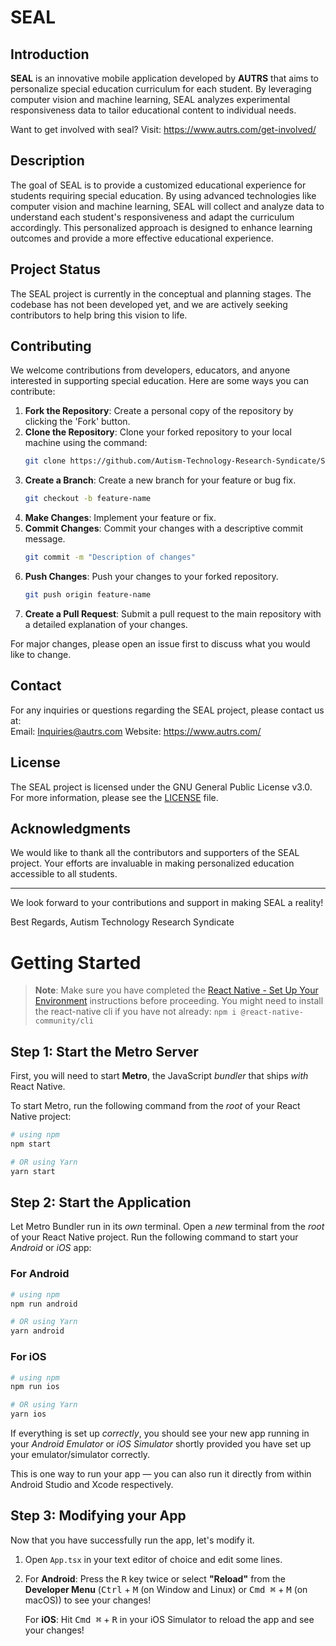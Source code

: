 # SEAL

## Introduction
**SEAL** is an innovative mobile application developed by **AUTRS** that aims to personalize special education curriculum for each student. By leveraging computer vision and machine learning, SEAL analyzes experimental responsiveness data to tailor educational content to individual needs.

Want to get involved with seal? Visit: https://www.autrs.com/get-involved/

## Description
The goal of SEAL is to provide a customized educational experience for students requiring special education. By using advanced technologies like computer vision and machine learning, SEAL will collect and analyze data to understand each student's responsiveness and adapt the curriculum accordingly. This personalized approach is designed to enhance learning outcomes and provide a more effective educational experience.

## Project Status
The SEAL project is currently in the conceptual and planning stages. The codebase has not been developed yet, and we are actively seeking contributors to help bring this vision to life.

## Contributing
We welcome contributions from developers, educators, and anyone interested in supporting special education. Here are some ways you can contribute:

1. **Fork the Repository**: Create a personal copy of the repository by clicking the 'Fork' button.
2. **Clone the Repository**: Clone your forked repository to your local machine using the command:
    ```sh
    git clone https://github.com/Autism-Technology-Research-Syndicate/SEALApplication.git
    ```
3. **Create a Branch**: Create a new branch for your feature or bug fix.
    ```sh
    git checkout -b feature-name
    ```
4. **Make Changes**: Implement your feature or fix.
5. **Commit Changes**: Commit your changes with a descriptive commit message.
    ```sh
    git commit -m "Description of changes"
    ```
6. **Push Changes**: Push your changes to your forked repository.
    ```sh
    git push origin feature-name
    ```
7. **Create a Pull Request**: Submit a pull request to the main repository with a detailed explanation of your changes.

For major changes, please open an issue first to discuss what you would like to change.

## Contact
For any inquiries or questions regarding the SEAL project, please contact us at:  
Email: [Inquiries@autrs.com](mailto:Inquiries@autrs.com) 
Website: https://www.autrs.com/

## License
The SEAL project is licensed under the GNU General Public License v3.0. For more information, please see the [LICENSE](LICENSE) file.

## Acknowledgments
We would like to thank all the contributors and supporters of the SEAL project. Your efforts are invaluable in making personalized education accessible to all students.

---

We look forward to your contributions and support in making SEAL a reality!

Best Regards,
Autism Technology Research Syndicate

# Getting Started

>**Note**: Make sure you have completed the [React Native - Set Up Your Environment](https://reactnative.dev/docs/set-up-your-environment) instructions before proceeding. You might need to install the react-native cli if you have not already: `npm i @react-native-community/cli`

## Step 1: Start the Metro Server

First, you will need to start **Metro**, the JavaScript _bundler_ that ships _with_ React Native.

To start Metro, run the following command from the _root_ of your React Native project:

```bash
# using npm
npm start

# OR using Yarn
yarn start
```

## Step 2: Start the Application

Let Metro Bundler run in its _own_ terminal. Open a _new_ terminal from the _root_ of your React Native project. Run the following command to start your _Android_ or _iOS_ app:

### For Android

```bash
# using npm
npm run android

# OR using Yarn
yarn android
```

### For iOS

```bash
# using npm
npm run ios

# OR using Yarn
yarn ios
```

If everything is set up _correctly_, you should see your new app running in your _Android Emulator_ or _iOS Simulator_ shortly provided you have set up your emulator/simulator correctly.

This is one way to run your app — you can also run it directly from within Android Studio and Xcode respectively.

## Step 3: Modifying your App

Now that you have successfully run the app, let's modify it.

1. Open `App.tsx` in your text editor of choice and edit some lines.
2. For **Android**: Press the <kbd>R</kbd> key twice or select **"Reload"** from the **Developer Menu** (<kbd>Ctrl</kbd> + <kbd>M</kbd> (on Window and Linux) or <kbd>Cmd ⌘</kbd> + <kbd>M</kbd> (on macOS)) to see your changes!

   For **iOS**: Hit <kbd>Cmd ⌘</kbd> + <kbd>R</kbd> in your iOS Simulator to reload the app and see your changes!

